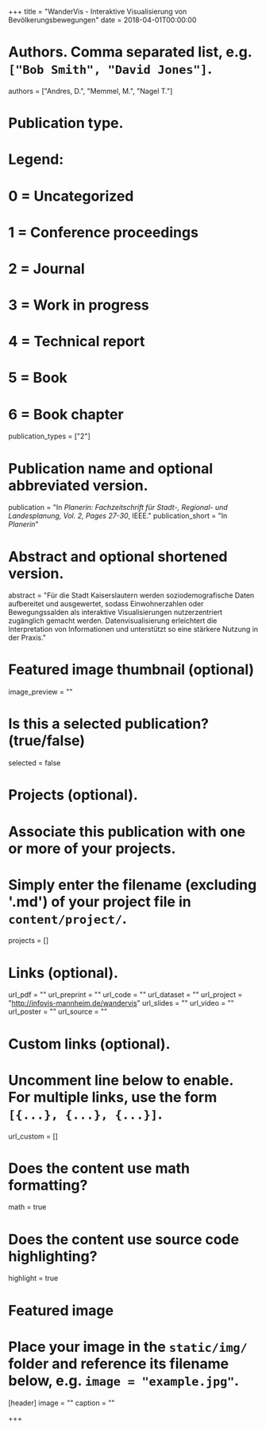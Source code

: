 +++
title = "WanderVis - Interaktive Visualisierung von Bevölkerungsbewegungen"
date = 2018-04-01T00:00:00

# Authors. Comma separated list, e.g. `["Bob Smith", "David Jones"]`.
authors = ["Andres, D.", "Memmel, M.", "Nagel T."]

# Publication type.
# Legend:
# 0 = Uncategorized
# 1 = Conference proceedings
# 2 = Journal
# 3 = Work in progress
# 4 = Technical report
# 5 = Book
# 6 = Book chapter
publication_types = ["2"]

# Publication name and optional abbreviated version.
publication = "In *Planerin: Fachzeitschrift für Stadt-, Regional- und Landesplanung, Vol. 2, Pages 27-30*, IEEE."
publication_short = "In *Planerin*"

# Abstract and optional shortened version.
abstract = "Für die Stadt Kaiserslautern werden soziodemografische Daten aufbereitet und ausgewertet, sodass Einwohnerzahlen oder Bewegungssalden als interaktive Visualisierungen nutzerzentriert zugänglich gemacht werden. Datenvisualisierung erleichtert die Interpretation von Informationen und unterstützt so eine stärkere Nutzung in der Praxis."

# Featured image thumbnail (optional)
image_preview = ""

# Is this a selected publication? (true/false)
selected = false

# Projects (optional).
#   Associate this publication with one or more of your projects.
#   Simply enter the filename (excluding '.md') of your project file in `content/project/`.
projects = []

# Links (optional).
url_pdf = ""
url_preprint = ""
url_code = ""
url_dataset = ""
url_project = "http://infovis-mannheim.de/wandervis"
url_slides = ""
url_video = ""
url_poster = ""
url_source = ""

# Custom links (optional).
#   Uncomment line below to enable. For multiple links, use the form `[{...}, {...}, {...}]`.
url_custom = []

# Does the content use math formatting?
math = true

# Does the content use source code highlighting?
highlight = true

# Featured image
# Place your image in the `static/img/` folder and reference its filename below, e.g. `image = "example.jpg"`.
[header]
image = ""
caption = ""

+++
